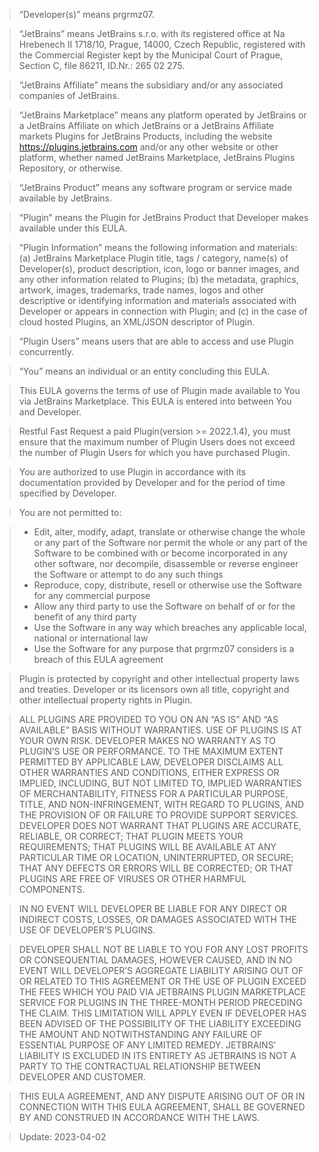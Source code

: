 >“Developer(s)” means prgrmz07.

>“JetBrains” means JetBrains s.r.o. with its registered office at Na Hrebenech II 1718/10, Prague, 14000, Czech Republic, registered with the Commercial Register kept by the Municipal Court of Prague, Section C, file 86211, ID.Nr.: 265 02 275.

>“JetBrains Affiliate” means the subsidiary and/or any associated companies of JetBrains.

>“JetBrains Marketplace” means any platform operated by JetBrains or a JetBrains Affiliate on which JetBrains or a JetBrains Affiliate markets Plugins for JetBrains Products, including the website https://plugins.jetbrains.com and/or any other website or other platform, whether named JetBrains Marketplace, JetBrains Plugins Repository, or otherwise.

>“JetBrains Product” means any software program or service made available by JetBrains.

>“Plugin” means the Plugin for JetBrains Product that Developer makes available under this EULA.

>“Plugin Information” means the following information and materials: (a) JetBrains Marketplace Plugin title, tags / category, name(s) of Developer(s), product description, icon, logo or banner images, and any other information related to Plugins; (b) the metadata, graphics, artwork, images, trademarks, trade names, logos and other descriptive or identifying information and materials associated with Developer or appears in connection with Plugin; and (c) in the case of cloud hosted Plugins, an XML/JSON descriptor of Plugin.

>“Plugin Users” means users that are able to access and use Plugin concurrently.

>“You” means an individual or an entity concluding this EULA.

>This EULA governs the terms of use of Plugin made available to You via JetBrains Marketplace. This EULA is entered into between You and Developer.

>Restful Fast Request a paid Plugin(version >= 2022.1.4), you must ensure that the maximum number of Plugin Users does not exceed the number of Plugin Users for which you have purchased Plugin.

>You are authorized to use Plugin in accordance with its documentation provided by Developer and for the period of time specified by Developer.

>You are not permitted to:

>    * Edit, alter, modify, adapt, translate or otherwise change the whole or any part of the Software nor permit the whole or any part of the Software to be combined with or become incorporated in any other software, nor decompile, disassemble or reverse engineer the Software or attempt to do any such things
>    * Reproduce, copy, distribute, resell or otherwise use the Software for any commercial purpose
>    * Allow any third party to use the Software on behalf of or for the benefit of any third party
>    * Use the Software in any way which breaches any applicable local, national or international law
>    * Use the Software for any purpose that prgrmz07 considers is a breach of this EULA agreement

>Plugin is protected by copyright and other intellectual property laws and treaties. Developer or its licensors own all title, copyright and other intellectual property rights in Plugin.

>ALL PLUGINS ARE PROVIDED TO YOU ON AN “AS IS” AND “AS AVAILABLE” BASIS WITHOUT WARRANTIES. USE OF PLUGINS IS AT YOUR OWN RISK. DEVELOPER MAKES NO WARRANTY AS TO PLUGIN’S USE OR PERFORMANCE. TO THE MAXIMUM EXTENT PERMITTED BY APPLICABLE LAW, DEVELOPER DISCLAIMS ALL OTHER WARRANTIES AND CONDITIONS, EITHER EXPRESS OR IMPLIED, INCLUDING, BUT NOT LIMITED TO, IMPLIED WARRANTIES OF MERCHANTABILITY, FITNESS FOR A PARTICULAR PURPOSE, TITLE, AND NON-INFRINGEMENT, WITH REGARD TO PLUGINS, AND THE PROVISION OF OR FAILURE TO PROVIDE SUPPORT SERVICES. DEVELOPER DOES NOT WARRANT THAT PLUGINS ARE ACCURATE, RELIABLE, OR CORRECT; THAT PLUGIN MEETS YOUR REQUIREMENTS; THAT PLUGINS WILL BE AVAILABLE AT ANY PARTICULAR TIME OR LOCATION, UNINTERRUPTED, OR SECURE; THAT ANY DEFECTS OR ERRORS WILL BE CORRECTED; OR THAT PLUGINS ARE FREE OF VIRUSES OR OTHER HARMFUL COMPONENTS.

>IN NO EVENT WILL DEVELOPER BE LIABLE FOR ANY DIRECT OR INDIRECT COSTS, LOSSES, OR DAMAGES ASSOCIATED WITH THE USE OF DEVELOPER’S PLUGINS.

>DEVELOPER SHALL NOT BE LIABLE TO YOU FOR ANY LOST PROFITS OR CONSEQUENTIAL DAMAGES, HOWEVER CAUSED, AND IN NO EVENT WILL DEVELOPER’S AGGREGATE LIABILITY ARISING OUT OF OR RELATED TO THIS AGREEMENT OR THE USE OF PLUGIN EXCEED THE FEES WHICH YOU PAID VIA JETBRAINS PLUGIN MARKETPLACE SERVICE FOR PLUGINS IN THE THREE-MONTH PERIOD PRECEDING THE CLAIM. THIS LIMITATION WILL APPLY EVEN IF DEVELOPER HAS BEEN ADVISED OF THE POSSIBILITY OF THE LIABILITY EXCEEDING THE AMOUNT AND NOTWITHSTANDING ANY FAILURE OF ESSENTIAL PURPOSE OF ANY LIMITED REMEDY. JETBRAINS’ LIABILITY IS EXCLUDED IN ITS ENTIRETY AS JETBRAINS IS NOT A PARTY TO THE CONTRACTUAL RELATIONSHIP BETWEEN DEVELOPER AND CUSTOMER.

>THIS EULA AGREEMENT, AND ANY DISPUTE ARISING OUT OF OR IN CONNECTION WITH THIS EULA AGREEMENT, SHALL BE GOVERNED BY AND CONSTRUED IN ACCORDANCE WITH THE LAWS.

>Update: 2023-04-02


